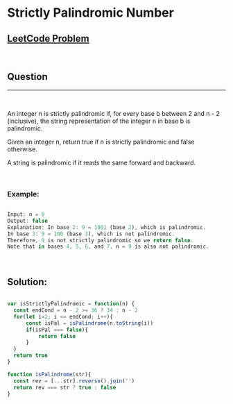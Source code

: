 # Strictly Palindromic Number

[1]: https://leetcode.com/problems/strictly-palindromic-number/

## [LeetCode Problem][1]

&nbsp;

## Question

---

&nbsp;

An integer n is strictly palindromic if, for every base b between 2 and n - 2 (inclusive), the string representation of the integer n in base b is palindromic.

Given an integer n, return true if n is strictly palindromic and false otherwise.

A string is palindromic if it reads the same forward and backward.


&nbsp;

### **Example:**

<!-- code below -->

```javascript

Input: n = 9
Output: false
Explanation: In base 2: 9 = 1001 (base 2), which is palindromic.
In base 3: 9 = 100 (base 3), which is not palindromic.
Therefore, 9 is not strictly palindromic so we return false.
Note that in bases 4, 5, 6, and 7, n = 9 is also not palindromic.

```

&nbsp;

## **Solution:**

<!-- code below -->

```javascript

var isStrictlyPalindromic = function(n) {
  const endCond = n - 2 >= 36 ? 34 : n - 2
  for(let i=2; i <= endCond; i++){
      const isPal = isPalindrome(n.toString(i))
      if(isPal === false){
          return false
      }
  }
  return true
}

function isPalindrome(str){
  const rev = [...str].reverse().join('')
  return rev === str ? true : false
} 

```
